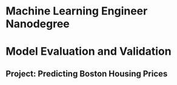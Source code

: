 # Machine Learning Engineer Nanodegree
# Model Evaluation and Validation
## Project: Predicting Boston Housing Prices
